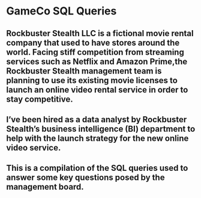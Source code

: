 # GameCo SQL Queries
## Rockbuster Stealth LLC is a fictional movie rental company that used to have stores around the world. Facing stiff competition from streaming services such as Netflix and Amazon Prime,the Rockbuster Stealth management team is planning to use its existing movie licenses to launch an online video rental service in order to stay competitive.
## I’ve been hired as a data analyst by Rockbuster Stealth’s business intelligence (BI) department to help with the launch strategy for the new online video service. 
## This is a compilation of the SQL queries used to answer some key questions posed by the management board.
